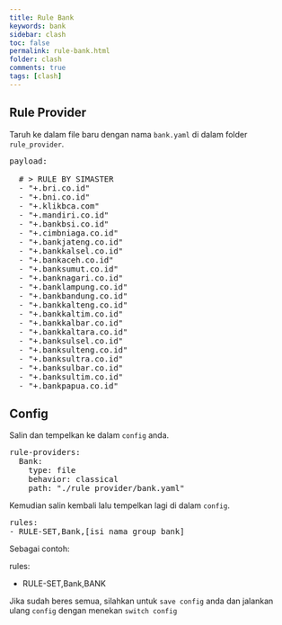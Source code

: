 ```yaml
---
title: Rule Bank
keywords: bank
sidebar: clash
toc: false
permalink: rule-bank.html
folder: clash
comments: true
tags: [clash]
---
```


## Rule Provider

Taruh ke dalam file baru dengan nama `bank.yaml` di dalam folder `rule_provider`.

<pre>payload:

  # > RULE BY SIMASTER
  - "+.bri.co.id"
  - "+.bni.co.id"
  - "+.klikbca.com"
  - "+.mandiri.co.id"
  - "+.bankbsi.co.id"
  - "+.cimbniaga.co.id"
  - "+.bankjateng.co.id"
  - "+.bankkalsel.co.id"
  - "+.bankaceh.co.id"
  - "+.banksumut.co.id"
  - "+.banknagari.co.id"
  - "+.banklampung.co.id"
  - "+.bankbandung.co.id"
  - "+.bankkalteng.co.id"
  - "+.bankkaltim.co.id"
  - "+.bankkalbar.co.id"
  - "+.bankkaltara.co.id"
  - "+.banksulsel.co.id"
  - "+.banksulteng.co.id"
  - "+.banksultra.co.id"
  - "+.banksulbar.co.id"
  - "+.banksultim.co.id"
  - "+.bankpapua.co.id"</pre>

## Config

Salin dan tempelkan ke dalam `config` anda.

<pre>rule-providers:
  Bank:
    type: file
    behavior: classical
    path: "./rule_provider/bank.yaml"</pre>

Kemudian salin kembali lalu tempelkan lagi di dalam `config`.

<pre>rules:
- RULE-SET,Bank,[isi nama group bank]</pre>

Sebagai contoh:

rules:
- RULE-SET,Bank,BANK

Jika sudah beres semua, silahkan untuk `save config` anda dan jalankan ulang `config` dengan menekan `switch config`
